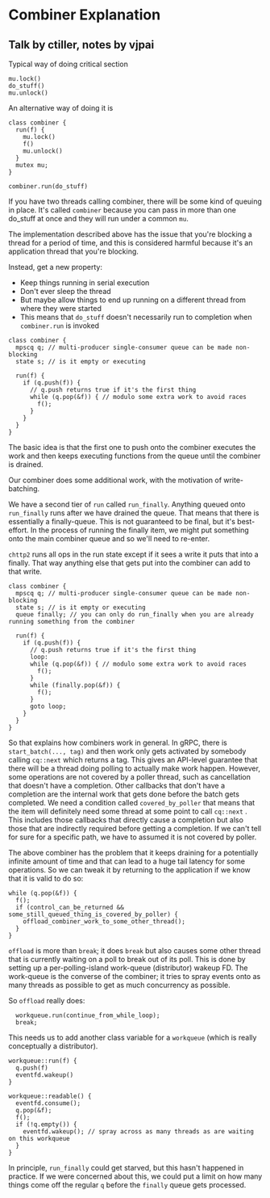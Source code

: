 # Combiner Explanation

## Talk by ctiller, notes by vjpai

Typical way of doing critical section

```
mu.lock()
do_stuff()
mu.unlock()
```

An alternative way of doing it is

```
class combiner {
  run(f) {
    mu.lock()
    f()
    mu.unlock()
  }
  mutex mu;
}

combiner.run(do_stuff)
```

If you have two threads calling combiner, there will be some kind of
queuing in place. It's called `combiner` because you can pass in more
than one do_stuff at once and they will run under a common `mu`.

The implementation described above has the issue that you're blocking a thread
for a period of time, and this is considered harmful because it's an application thread that you're blocking.

Instead, get a new property:

- Keep things running in serial execution
- Don't ever sleep the thread
- But maybe allow things to end up running on a different thread from where they were started
- This means that `do_stuff` doesn't necessarily run to completion when `combiner.run` is invoked

```
class combiner {
  mpscq q; // multi-producer single-consumer queue can be made non-blocking
  state s; // is it empty or executing

  run(f) {
    if (q.push(f)) {
      // q.push returns true if it's the first thing
      while (q.pop(&f)) { // modulo some extra work to avoid races
        f();
      }
    }
  }
}
```

The basic idea is that the first one to push onto the combiner
executes the work and then keeps executing functions from the queue
until the combiner is drained.

Our combiner does some additional work, with the motivation of write-batching.

We have a second tier of `run` called `run_finally`. Anything queued
onto `run_finally` runs after we have drained the queue. That means
that there is essentially a finally-queue. This is not guaranteed to
be final, but it's best-effort. In the process of running the finally
item, we might put something onto the main combiner queue and so we'll
need to re-enter.

`chttp2` runs all ops in the run state except if it sees a write it puts that into a finally. That way anything else that gets put into the combiner can add to that write.

```
class combiner {
  mpscq q; // multi-producer single-consumer queue can be made non-blocking
  state s; // is it empty or executing
  queue finally; // you can only do run_finally when you are already running something from the combiner

  run(f) {
    if (q.push(f)) {
      // q.push returns true if it's the first thing
      loop:
      while (q.pop(&f)) { // modulo some extra work to avoid races
        f();
      }
      while (finally.pop(&f)) {
        f();
      }
      goto loop;
    }
  }
}
```

So that explains how combiners work in general. In gRPC, there is
`start_batch(..., tag)` and then work only gets activated by somebody
calling `cq::next` which returns a tag. This gives an API-level
guarantee that there will be a thread doing polling to actually make
work happen. However, some operations are not covered by a poller
thread, such as cancellation that doesn't have a completion. Other
callbacks that don't have a completion are the internal work that gets
done before the batch gets completed. We need a condition called
`covered_by_poller` that means that the item will definitely need some
thread at some point to call `cq::next` . This includes those
callbacks that directly cause a completion but also those that are
indirectly required before getting a completion. If we can't tell for
sure for a specific path, we have to assumed it is not covered by
poller.

The above combiner has the problem that it keeps draining for a
potentially infinite amount of time and that can lead to a huge tail
latency for some operations. So we can tweak it by returning to the application
if we know that it is valid to do so:

```
while (q.pop(&f)) {
  f();
  if (control_can_be_returned && some_still_queued_thing_is_covered_by_poller) {
    offload_combiner_work_to_some_other_thread();
  }
}
```

`offload` is more than `break`; it does `break` but also causes some
other thread that is currently waiting on a poll to break out of its
poll. This is done by setting up a per-polling-island work-queue
(distributor) wakeup FD. The work-queue is the converse of the combiner; it
tries to spray events onto as many threads as possible to get as much concurrency as possible.

So `offload` really does:

```
  workqueue.run(continue_from_while_loop);
  break;
```

This needs us to add another class variable for a `workqueue`
(which is really conceptually a distributor).

```
workqueue::run(f) {
  q.push(f)
  eventfd.wakeup()
}

workqueue::readable() {
  eventfd.consume();
  q.pop(&f);
  f();
  if (!q.empty()) {
    eventfd.wakeup(); // spray across as many threads as are waiting on this workqueue
  }
}
```

In principle, `run_finally` could get starved, but this hasn't
happened in practice. If we were concerned about this, we could put a
limit on how many things come off the regular `q` before the `finally`
queue gets processed.

